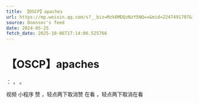 ```yaml
---
title: 【OSCP】apaches
url: https://mp.weixin.qq.com/s?__biz=Mzk0MDQzNzY5NQ==&mid=2247491707&idx=1&sn=7696a072e9882026d11df5488ee73116
source: Doonsec's feed
date: 2024-05-25
fetch_date: 2025-10-06T17:14:06.525766
---
```


# 【OSCP】apaches

：
，
。

视频
小程序
赞
，轻点两下取消赞
在看
，轻点两下取消在看